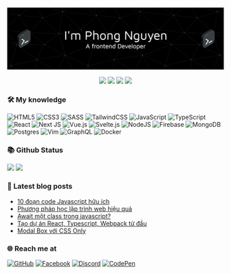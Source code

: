 <p align="center">
  <img src="assets/header.png">
</p>

<p align="center">
  <img src="https://komarev.com/ghpvc/?username=napthedev">
  <img src="https://shields.io/github/stars/napthedev">
  <img src="https://img.shields.io/github/followers/napthedev">
  <img src="https://img.shields.io/static/v1?label=%F0%9F%8C%9F&message=Love%20coding&style=style=flat&color=red">
</p>

### 🛠 My knowledge

![HTML5](https://img.shields.io/badge/html5-%23E34F26.svg?style=flat-square&logo=html5&logoColor=white)
![CSS3](https://img.shields.io/badge/css3-%231572B6.svg?style=flat-square&logo=css3&logoColor=white)
![SASS](https://img.shields.io/badge/SASS-hotpink.svg?style=flat-square&logo=SASS&logoColor=white)
![TailwindCSS](https://img.shields.io/badge/tailwindcss-%2338B2AC.svg?style=flat-square&logo=tailwind-css&logoColor=white)
![JavaScript](https://img.shields.io/badge/javascript-%23323330.svg?style=flat-square&logo=javascript&logoColor=%23F7DF1E)
![TypeScript](https://img.shields.io/badge/typescript-%23007ACC.svg?style=flat-square&logo=typescript&logoColor=white)
![React](https://img.shields.io/badge/react-%2320232a.svg?style=flat-square&logo=react&logoColor=%2361DAFB)
![Next JS](https://img.shields.io/badge/Nextjs-black?style=flat-square&logo=next.js&logoColor=white)
![Vue.js](https://img.shields.io/badge/vuejs-%2335495e.svg?style=flat-square&logo=vuedotjs&logoColor=%234FC08D)
![Svelte.js](https://img.shields.io/badge/svelte-%23f1413d.svg?style=flat-square&logo=svelte&logoColor=white)
![NodeJS](https://img.shields.io/badge/node.js-6DA55F?style=flat-square&logo=node.js&logoColor=white)
![Firebase](https://img.shields.io/badge/firebase-%23039BE5.svg?style=flat-square&logo=firebase)
![MongoDB](https://img.shields.io/badge/MongoDB-%234ea94b.svg?style=flat-square&logo=mongodb&logoColor=white)
![Postgres](https://img.shields.io/badge/postgres-%23316192.svg?style=flat-square&logo=postgresql&logoColor=white)
![Vim](https://img.shields.io/badge/VIM-%2311AB00.svg?style=flat-square&logo=vim&logoColor=white)
![GraphQL](https://img.shields.io/badge/-GraphQL-E10098?style=flat-square&logo=graphql&logoColor=white)
![Docker](https://img.shields.io/badge/docker-%230db7ed.svg?style=flat-square&logo=docker&logoColor=white)

### 📚 Github Status

<p>
  <img src="https://github-readme-stats.vercel.app/api/top-langs/?username=napthedev&layout=compact&theme=tokyonight&langs_count=6" height="165">
  <img src="https://github-readme-stats.vercel.app/api?username=napthedev&show_icons=true&theme=tokyonight" height="165">
</p>

### 📖 Latest blog posts

<!-- start-blog-posts -->
- [10 đoạn code Javascript hữu ích](https://blog.napthedev.com/post/10-doan-code-javascript-huu-ich)
- [Phương pháp học lập trình web hiệu quả](https://blog.napthedev.com/post/phuong-phap-hoc-lap-trinh-web-hieu-qua)
- [Await một class trong javascript?](https://blog.napthedev.com/post/await-mot-class-trong-javascript)
- [Tạo dự án React, Typescript, Webpack từ đầu](https://blog.napthedev.com/post/tao-du-an-react-typescript-webpack-tu-dau)
- [Modal Box với CSS Only](https://blog.napthedev.com/post/modal-box-voi-css-only)
<!-- end-blog-posts -->

### 🌐️ Reach me at

[![GitHub](https://img.shields.io/badge/github-%23121011.svg?style=for-the-badge&logo=github&logoColor=white)](https://github.com/napthedev)
[![Facebook](https://img.shields.io/badge/Facebook-%231877F2.svg?style=for-the-badge&logo=Facebook&logoColor=white)](https://www.facebook.com/napthedev)
[![Discord](https://img.shields.io/badge/Discord-%237289DA.svg?style=for-the-badge&logo=discord&logoColor=white)](https://discordapp.com/users/877882975855992852)
[![CodePen](https://img.shields.io/badge/CodePen-white?style=for-the-badge&logo=codepen&logoColor=black)](https://codepen.io/enaypi)

